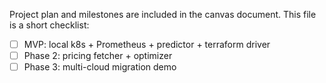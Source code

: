 Project plan and milestones are included in the canvas document. This file is a short checklist:
- [ ] MVP: local k8s + Prometheus + predictor + terraform driver
- [ ] Phase 2: pricing fetcher + optimizer
- [ ] Phase 3: multi-cloud migration demo
